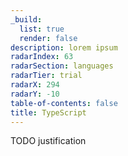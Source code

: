 ```yaml
---
_build:
  list: true
  render: false
description: lorem ipsum
radarIndex: 63
radarSection: languages
radarTier: trial
radarX: 294
radarY: -10
table-of-contents: false
title: TypeScript
---
```


TODO justification
